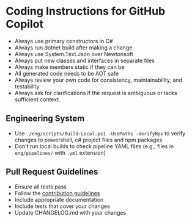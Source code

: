 # Coding Instructions for GitHub Copilot

- Always use primary constructors in C#
- Always run dotnet build after making a change
- Always use System.Text.Json over Newtonsoft
- Always put new classes and interfaces in separate files
- Always make members static if they can be
- All generated code needs to be AOT safe
- Always review your own code for consistency, maintainability, and testability
- Always ask for clarifications if the request is ambiguous or lacks sufficient context.

## Engineering System

- Use `./eng/scripts/Build-Local.ps1 -UsePaths -VerifyNpx` to verify changes to powershell, c# project files and npm packages
- Don't run local builds to check pipeline YAML files (e.g., files in `eng/pipelines/` with `.yml` extension)

## Pull Request Guidelines

- Ensure all tests pass
- Follow the [contribution guidelines](https://github.com/Azure/azure-mcp/blob/main/CONTRIBUTING.md)
- Include appropriate documentation
- Include tests that cover your changes
- Update CHANGELOG.md with your changes
